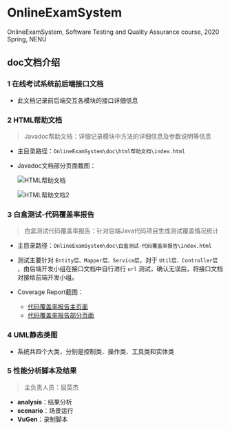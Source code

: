 # OnlineExamSystem
OnlineExamSystem, Software Testing and Quality Assurance course, 2020 Spring, NENU 

## doc文档介绍
### 1 在线考试系统前后端接口文档
- 此文档记录前后端交互各模块的接口详细信息

### 2 HTML帮助文档
>Javadoc帮助文档：详细记录模块中方法的详细信息及参数说明等信息
- 主目录路径：`OnlineExamSystem\doc\html帮助文档\index.html`
- Javadoc文档部分页面截图：

    ![HTML帮助文档](https://cdn.jsdelivr.net/gh/leungll/ImgHosting/img/html帮助文档.jpg)

    ![HTML帮助文档2](https://cdn.jsdelivr.net/gh/leungll/ImgHosting/img/html帮助文档2.jpg)

### 3 白盒测试-代码覆盖率报告
> 白盒测试代码覆盖率报告：针对后端Java代码项目生成测试覆盖情况统计

- 主目录路径：`OnlineExamSystem\doc\白盒测试-代码覆盖率报告\index.html`

- 测试主要针对 `Entity层、Mapper层、Service层`，对于 `Util层、Controller层` ，由后端开发小组在接口文档中自行进行 `url` 测试，确认无误后，将接口文档对接给前端开发小组。
- Coverage Report截图：
    - [代码覆盖率报告主页面](https://cdn.jsdelivr.net/gh/leungll/ImgHosting/img/代码覆盖率报告主页面.jpg)
    - [代码覆盖率报告部分页面](https://cdn.jsdelivr.net/gh/leungll/ImgHosting/img/报告部分页面.jpg)

### 4 UML静态类图
- 系统共四个大类，分别是控制类、操作类、工具类和实体类

### 5 性能分析脚本及结果
>主负责人员：屈英杰
- **analysis**：结果分析
- **scenario**：场景运行
- **VuGen**：录制脚本
